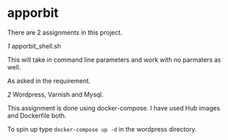 # apporbit

There are 2 assignments in this project.

*1* apporbit_shell.sh

This will take in command line parameters and work with no parmaters as well.

As asked in the requirement.

*2* Wordpress, Varnish and Mysql.

This assignment is done using docker-compose. I have used Hub images and Dockerfile both.

To spin up type ```` docker-compose up -d ```` in the wordpress directory.

